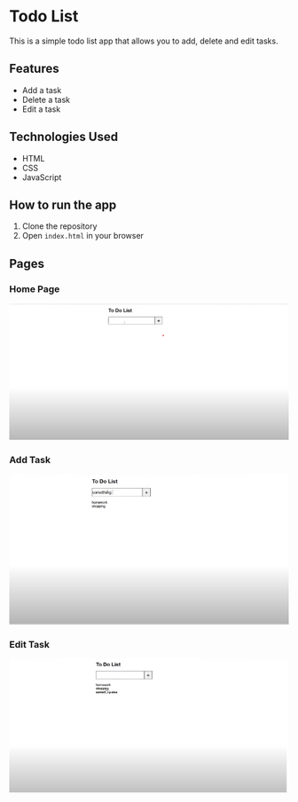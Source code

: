 
# Todo List

This is a simple todo list app that allows you to add, delete and edit tasks.

## Features

- Add a task
- Delete a task
- Edit a task

## Technologies Used

- HTML
- CSS
- JavaScript


## How to run the app

1. Clone the repository
2. Open `index.html` in your browser

## Pages
### Home Page
![Home Page](home.png)
### Add Task
![Add Task](add.png)
### Edit Task
![Edit Task](edit.png)